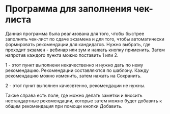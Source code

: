 # Программа для заполнения чек-листа
Данная программа была реализована для того, чтобы быстрее заполнять чек-лист по сдаче экзамена и для того, чтобы автоматически формировать рекомендации для кандидатов.
Нужно выбрать, где проходит экзамен - вебинар или зум и нажать кнопку применить.
Затем напротив каждого пункта можно поставить 1 или 2. 

1 - этот пункт выполнени некачественно и нужно дать по нему рекомендацию. Рекомендации составляются по шаблону. Кажду рекомендацию можно изменить, затем нажать на Сохранить.

2 - этот пункт выполнен качесвтенно, рекомендации не нужны.

Также справа есть поле, где можно делать заметки и вносить нестандартные рекомендации, которые затем можно будет добавить к общим рекомендация при помощи кнопки Добавить.

